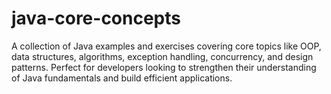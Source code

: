 # java-core-concepts
A collection of Java examples and exercises covering core topics like OOP, data structures, algorithms, exception handling, concurrency, and design patterns. Perfect for developers looking to strengthen their understanding of Java fundamentals and build efficient applications.
